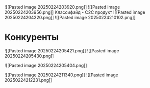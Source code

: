 ![[Pasted image 20250224203920.png]]
![[Pasted image 20250224203956.png]]
Классифайд - C2C продукт
![[Pasted image 20250224204220.png]]
![[Pasted image 20250224210102.png]]
# Конкуренты
![[Pasted image 20250224205421.png]]
![[Pasted image 20250224205430.png]]


![[Pasted image 20250224205404.png]]

![[Pasted image 20250224211340.png]]
![[Pasted image 20250224212231.png]]




